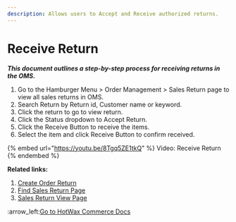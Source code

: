 ```yaml
---
description: Allows users to Accept and Receive authorized returns.
---
```


# Receive Return

_**This document outlines a step-by-step process for receiving returns in the OMS.**_&#x20;

1. Go to the Hamburger Menu > Order Management > Sales Return page to view all sales returns in OMS.
2. Search Return by Return id, Customer name or keyword.
3. Click the return to go to view return.&#x20;
4. Click the Status dropdown to Accept Return.&#x20;
5. Click the Receive Button to receive the items.&#x20;
6. Select the item and click Receive Button to confirm received.&#x20;

{% embed url="https://youtu.be/8Tgq5ZE1tkQ" %}
Video: Receive Return
{% endembed %}

**Related links:**&#x20;

1. [Create Order Return](http://127.0.0.1:5000/s/oLmQzGATywYkwiU9sCat/order-management/sales-returns/create-return-page/create-order-returns)
2. [Find Sales Return Page](http://127.0.0.1:5000/s/oLmQzGATywYkwiU9sCat/order-management/sales-returns/find-sales-return-page)
3. [Sales Return View Page](http://127.0.0.1:5000/s/oLmQzGATywYkwiU9sCat/order-management/sales-returns/find-sales-return-page/sales-return-view-page)



:arrow\_left:[Go to HotWax Commerce Docs](http://127.0.0.1:5000/o/l53nGvPQLhOHrKCP9HTG/s/TefRnbhmBjhScpq172vl/)
